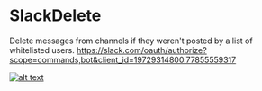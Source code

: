 # SlackDelete
Delete messages from channels if they weren't posted by a list of whitelisted users.
https://slack.com/oauth/authorize?scope=commands,bot&client_id=19729314800.77855559317

[![alt text](https://platform.slack-edge.com/img/add_to_slack.png)](https://slack.com/oauth/authorize?scope=commands,bot&client_id=19729314800.77855559317)